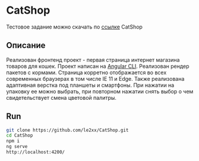 # CatShop

Тестовое задание можно скачать по [ссылке](https://dl.fun-box.ru/qt-htmlcss.zip) CatShop

## Описание
Реализован фронтенд проект - первая страница интернет магазина товаров для кошек. Проект написан на 
[Angular CLI](https://github.com/angular/angular-cli). Реализован рендер пакетов с кормами. 
Страница корретно отображается во всех современных браузерах в том числе IE 11 и Edge. 
Также реализована адаптивная верстка под планшеты и смартфоны. При нажатии на 
упаковку ее можно выбрать, при повторном нажатии снять выбор о чем свидетельствует смена цветовой палитры.

## Run
```bash
git clone https://github.com/le2xx/CatShop.git
cd CatShop
npm i
ng serve
http://localhost:4200/
```
